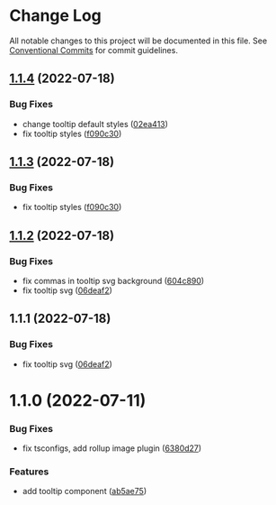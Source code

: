 # Change Log

All notable changes to this project will be documented in this file.
See [Conventional Commits](https://conventionalcommits.org) for commit guidelines.

## [1.1.4](https://github.com/SergeyBondar93/liba/compare/@cheaaa/tooltip@1.1.3...@cheaaa/tooltip@1.1.4) (2022-07-18)


### Bug Fixes

* change tooltip default styles ([02ea413](https://github.com/SergeyBondar93/liba/commit/02ea413a1b489f1416ca6810840fe5f3066751f7))
* fix tooltip styles ([f090c30](https://github.com/SergeyBondar93/liba/commit/f090c300245d8841a6026e01cbec193901a0e08e))





## [1.1.3](https://github.com/SergeyBondar93/liba/compare/@cheaaa/tooltip@1.1.2...@cheaaa/tooltip@1.1.3) (2022-07-18)


### Bug Fixes

* fix tooltip styles ([f090c30](https://github.com/SergeyBondar93/liba/commit/f090c300245d8841a6026e01cbec193901a0e08e))





## [1.1.2](https://github.com/SergeyBondar93/liba/compare/@cheaaa/tooltip@1.1.1...@cheaaa/tooltip@1.1.2) (2022-07-18)


### Bug Fixes

* fix commas in tooltip svg background ([604c890](https://github.com/SergeyBondar93/liba/commit/604c890ce5945386ca94b4eb74479dfa2367bc7a))
* fix tooltip svg ([06deaf2](https://github.com/SergeyBondar93/liba/commit/06deaf2f49e2b6cde8d7d290e250354809225d3f))





## 1.1.1 (2022-07-18)


### Bug Fixes

* fix tooltip svg ([06deaf2](https://github.com/SergeyBondar93/liba/commit/06deaf2f49e2b6cde8d7d290e250354809225d3f))





# 1.1.0 (2022-07-11)


### Bug Fixes

* fix tsconfigs, add rollup image plugin ([6380d27](https://github.com/SergeyBondar93/liba/commit/6380d272ef79220e4644deeb1c1b3ac925a1658f))


### Features

* add tooltip component ([ab5ae75](https://github.com/SergeyBondar93/liba/commit/ab5ae75178d3452a33f198c3505189b645d79b93))
